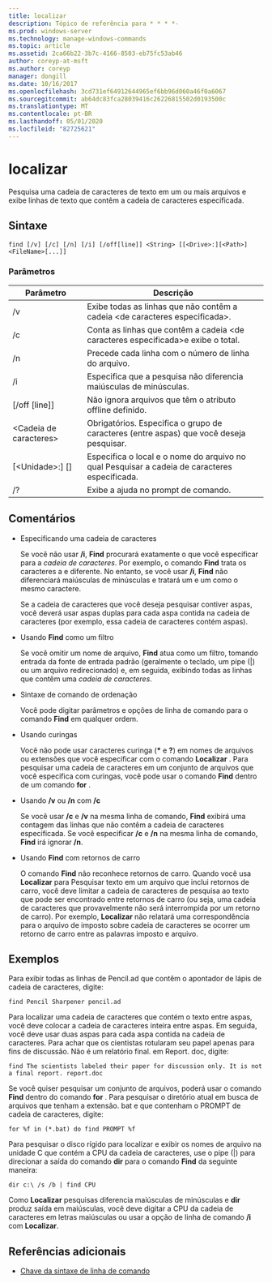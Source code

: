 ```yaml
---
title: localizar
description: Tópico de referência para * * * *-
ms.prod: windows-server
ms.technology: manage-windows-commands
ms.topic: article
ms.assetid: 2ca66b22-3b7c-4166-8503-eb75fc53ab46
author: coreyp-at-msft
ms.author: coreyp
manager: dongill
ms.date: 10/16/2017
ms.openlocfilehash: 3cd731ef64912644965ef6bb96d060a46f0a6067
ms.sourcegitcommit: ab64dc83fca28039416c26226815502d0193500c
ms.translationtype: MT
ms.contentlocale: pt-BR
ms.lasthandoff: 05/01/2020
ms.locfileid: "82725621"
---
```

# <a name="find"></a>localizar



Pesquisa uma cadeia de caracteres de texto em um ou mais arquivos e exibe linhas de texto que contêm a cadeia de caracteres especificada.



## <a name="syntax"></a>Sintaxe

```
find [/v] [/c] [/n] [/i] [/off[line]] <String> [[<Drive>:][<Path>]<FileName>[...]]
```

### <a name="parameters"></a>Parâmetros

|           Parâmetro           |                                              Descrição                                               |
|-------------------------------|--------------------------------------------------------------------------------------------------------|
|              /v               |                    Exibe todas as linhas que não contêm a cadeia \<de caracteres especificada>.                     |
|              /c               |              Conta as linhas que contêm a cadeia \<de caracteres especificada>e exibe o total.              |
|              /n               |                            Precede cada linha com o número de linha do arquivo.                             |
|              /i               |                            Especifica que a pesquisa não diferencia maiúsculas de minúsculas.                            |
|         [/off [line]]          |                        Não ignora arquivos que têm o atributo offline definido.                        |
|          \<Cadeia de caracteres>          | Obrigatórios. Especifica o grupo de caracteres (entre aspas) que você deseja pesquisar. |
| [\<Unidade>:] [<Path>]<FileName> |        Especifica o local e o nome do arquivo no qual Pesquisar a cadeia de caracteres especificada.        |
|              /?               |                                  Exibe a ajuda no prompt de comando.                                  |

## <a name="remarks"></a>Comentários

-   Especificando uma cadeia de caracteres

    Se você não usar **/i**, **Find** procurará exatamente o que você especificar para a *cadeia de caracteres*. Por exemplo, o comando **Find** trata os caracteres a e diferente. No entanto, se você usar **/i**, **Find** não diferenciará maiúsculas de minúsculas e tratará um e um como o mesmo caractere.

    Se a cadeia de caracteres que você deseja pesquisar contiver aspas, você deverá usar aspas duplas para cada aspa contida na cadeia de caracteres (por exemplo, essa cadeia de caracteres contém aspas).
-   Usando **Find** como um filtro

    Se você omitir um nome de arquivo, **Find** atua como um filtro, tomando entrada da fonte de entrada padrão (geralmente o teclado, um pipe (|) ou um arquivo redirecionado) e, em seguida, exibindo todas as linhas que contêm uma *cadeia de caracteres*.
-   Sintaxe de comando de ordenação

    Você pode digitar parâmetros e opções de linha de comando para o comando **Find** em qualquer ordem.
-   Usando curingas

    Você não pode usar caracteres curinga (**&#42;** e **?**) em nomes de arquivos ou extensões que você especificar com o comando **Localizar** . Para pesquisar uma cadeia de caracteres em um conjunto de arquivos que você especifica com curingas, você pode usar o comando **Find** dentro de um comando **for** .
-   Usando **/v** ou **/n** com **/c**

    Se você usar **/c** e **/v** na mesma linha de comando, **Find** exibirá uma contagem das linhas que não contêm a cadeia de caracteres especificada. Se você especificar **/c** e **/n** na mesma linha de comando, **Find** irá ignorar **/n**.
-   Usando **Find** com retornos de carro

    O comando **Find** não reconhece retornos de carro. Quando você usa **Localizar** para Pesquisar texto em um arquivo que inclui retornos de carro, você deve limitar a cadeia de caracteres de pesquisa ao texto que pode ser encontrado entre retornos de carro (ou seja, uma cadeia de caracteres que provavelmente não será interrompida por um retorno de carro). Por exemplo, **Localizar** não relatará uma correspondência para o arquivo de imposto sobre cadeia de caracteres se ocorrer um retorno de carro entre as palavras imposto e arquivo.

## <a name="examples"></a>Exemplos

Para exibir todas as linhas de Pencil.ad que contêm o apontador de lápis de cadeia de caracteres, digite:
```
find Pencil Sharpener pencil.ad
```
Para localizar uma cadeia de caracteres que contém o texto entre aspas, você deve colocar a cadeia de caracteres inteira entre aspas. Em seguida, você deve usar duas aspas para cada aspa contida na cadeia de caracteres. Para achar que os cientistas rotularam seu papel apenas para fins de discussão. Não é um relatório final. em Report. doc, digite:
```
find The scientists labeled their paper for discussion only. It is not a final report. report.doc
```
Se você quiser pesquisar um conjunto de arquivos, poderá usar o comando **Find** dentro do comando **for** . Para pesquisar o diretório atual em busca de arquivos que tenham a extensão. bat e que contenham o PROMPT de cadeia de caracteres, digite:
```
for %f in (*.bat) do find PROMPT %f 
```
Para pesquisar o disco rígido para localizar e exibir os nomes de arquivo na unidade C que contém a CPU da cadeia de caracteres, use o pipe (|) para direcionar a saída do comando **dir** para o comando **Find** da seguinte maneira:
```
dir c:\ /s /b | find CPU 
```
Como **Localizar** pesquisas diferencia maiúsculas de minúsculas e **dir** produz saída em maiúsculas, você deve digitar a CPU da cadeia de caracteres em letras maiúsculas ou usar a opção de linha de comando **/i** com **Localizar**.

## <a name="additional-references"></a>Referências adicionais

- [Chave da sintaxe de linha de comando](command-line-syntax-key.md)